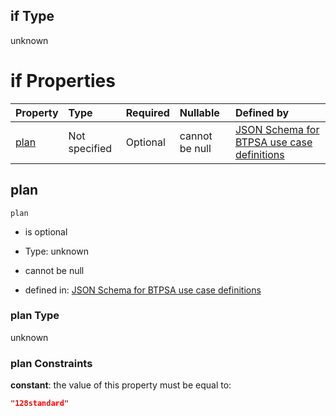 ## if Type

unknown

# if Properties

| Property      | Type          | Required | Nullable       | Defined by                                                                                                                                                                                                                                  |
| :------------ | :------------ | :------- | :------------- | :------------------------------------------------------------------------------------------------------------------------------------------------------------------------------------------------------------------------------------------ |
| [plan](#plan) | Not specified | Optional | cannot be null | [JSON Schema for BTPSA use case definitions](btpsa-usecase-properties-services-items-allof-1-then-allof-42-then-allof-3-if-properties-plan.md "undefined#/properties/services/items/allOf/1/then/allOf/42/then/allOf/3/if/properties/plan") |

## plan



`plan`

*   is optional

*   Type: unknown

*   cannot be null

*   defined in: [JSON Schema for BTPSA use case definitions](btpsa-usecase-properties-services-items-allof-1-then-allof-42-then-allof-3-if-properties-plan.md "undefined#/properties/services/items/allOf/1/then/allOf/42/then/allOf/3/if/properties/plan")

### plan Type

unknown

### plan Constraints

**constant**: the value of this property must be equal to:

```json
"128standard"
```
